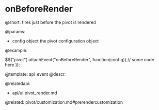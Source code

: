 onBeforeRender
=============

@short:
	fires just before the pivot is rendered

@params:

- config		object		the pivot configuration object

@example:

$$("pivot").attachEvent("onBeforeRender", function(config){
	// some code here
});

@template:	api_event
@descr:

@relatedapi:
- api/ui.pivot_render.md

@related:
pivot/customization.md#prerendercustomization